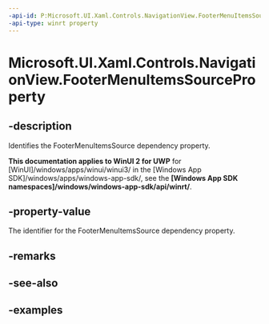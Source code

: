 ```yaml
---
-api-id: P:Microsoft.UI.Xaml.Controls.NavigationView.FooterMenuItemsSourceProperty
-api-type: winrt property
---
```


# Microsoft.UI.Xaml.Controls.NavigationView.FooterMenuItemsSourceProperty

<!--
public static Windows.UI.Xaml.DependencyProperty FooterMenuItemsSourceProperty { get; }
-->


## -description
Identifies the FooterMenuItemsSource dependency property.

**This documentation applies to WinUI 2 for UWP** for [WinUI]/windows/apps/winui/winui3/ in the [Windows App SDK]/windows/apps/windows-app-sdk/, see the **[Windows App SDK namespaces]/windows/windows-app-sdk/api/winrt/**.

## -property-value
The identifier for the FooterMenuItemsSource dependency property.

## -remarks

## -see-also

## -examples



